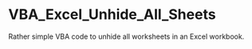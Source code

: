 # VBA_Excel_Unhide_All_Sheets
Rather simple VBA code to unhide all worksheets in an Excel workbook. 
